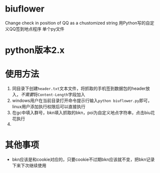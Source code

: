 # biuflower
Change check in position of QQ as a chustomized string
用Python写的自定义QQ签到地点程序
单个py文件
# python版本2.x
# 使用方法
1. 同目录下创建`header.txt`文本文件，将抓取的手机签到数据包的header放入，*不需要*将`Content-Length`字段加入
2. windows用户在当前目录打开命令提示行输入`python biuflower.py`即可，linux用户添加执行权限后可以直接执行
3. 在gc中填入群号，bkn填入抓取的bkn，poi为自定义地点字符串，点击biu花花执行
4. 
# 其他事项
- bkn应该是和cookie对应的，只要cookie不过期bkn应该就不变，把bkn记录下来下次继续使用

